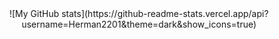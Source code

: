 <center>![My GitHub stats](https://github-readme-stats.vercel.app/api?username=Herman2201&theme=dark&show_icons=true)</center>
